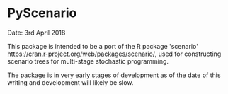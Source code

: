 # PyScenario

Date: 3rd April 2018

This package is intended to be a port of the R package 'scenario' https://cran.r-project.org/web/packages/scenario/, used for constructing scenario trees for multi-stage stochastic programming.

The package is in very early stages of development as of the date of this writing and development will likely be slow.